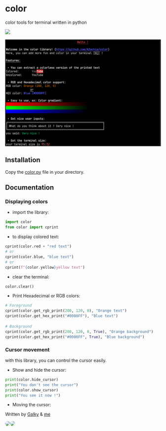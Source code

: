 # color
color tools for terminal written in python

<img src="https://skillicons.dev/icons?i=py&perline=12" />

![image](screenshot.PNG)

## Installation

Copy the [color.py](https://github.com/AZachia/color/blob/main/color.py) file in your directory.

## Documentation
### Displaying colors

 - import the library:
```python
import color
from color import cprint
```

 - to display colored text:
```python
cprint(color.red + "red text")
# or
cprint(color.blue, "blue text")
# or
cprint(f"{color.yellow}yellow text")
```

 - clear the terminal:

 ```python
color.clear()
```

 - Print Hexadecimal or RGB colors:

```python
# Foreground
cprint(color.get_rgb_print(200, 120, 0), "Orange text")
cprint(color.get_hex_print("#0000FF"), "Blue text")

# Background
cprint(color.get_rgb_print(200, 120, 0, True), "Orange background")
cprint(color.get_hex_print("#0000FF", True), "Blue background")
```

### Cursor movement

with this library, you can control the cursor easily.

 - Show and hide the cursor:
  ```python
print(color.hide_cursor)
print("You don't see the cursor")
print(color.show_cursor)
print("You see it now !")
```
- Moving the cursor:



Written by [Galky](https://github.com/Gvlky) & [me](https://github.com/AZachia)

<img src="https://github.com/gvlky.png" width="60px;" style="border-radius:100px"/><img src="https://github.com/AZachia.png" width="60px;" style="border-radius:100px"/>